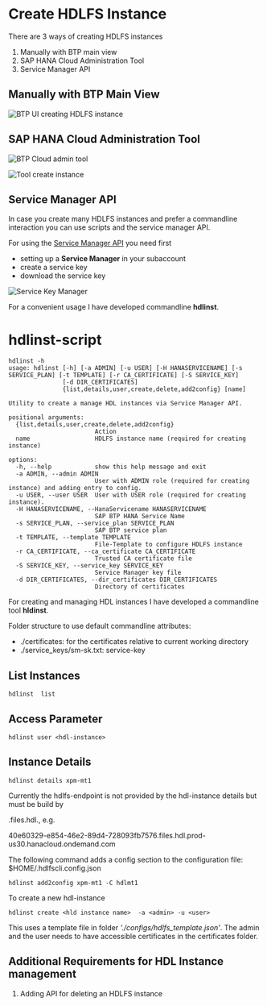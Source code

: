 # Create HDLFS Instance

There are 3 ways of creating HDLFS instances

1. Manually with BTP main view
2. SAP HANA Cloud Administration Tool  
3. Service Manager API 

## Manually with BTP Main View

![BTP UI creating HDLFS instance](../images/BTPHDLFSinstance.png)


## SAP HANA Cloud Administration Tool  

![BTP Cloud admin tool](../images/MenuHanaTool.png)

![Tool create instance](../images/toolcreateinstance.png)

## Service Manager API

In case you create many HDLFS instances and prefer a commandline interaction you can use scripts and the service manager API. 

For using the [Service Manager API](https://service-manager.cfapps.eu10.hana.ondemand.com/api/#/Service%20Instances/getAllServiceInstances) you need first 

- setting up a **Service Manager** in your subaccount
- create a service key
- download the service key

![Service Key Manager](../images/skmanager.png)

 For a convenient usage I have developed commandline **hdlinst**.

 # hdlinst-script

```shell
hdlinst -h
usage: hdlinst [-h] [-a ADMIN] [-u USER] [-H HANASERVICENAME] [-s SERVICE_PLAN] [-t TEMPLATE] [-r CA_CERTIFICATE] [-S SERVICE_KEY]
               [-d DIR_CERTIFICATES]
               {list,details,user,create,delete,add2config} [name]

Utility to create a manage HDL instances via Service Manager API.

positional arguments:
  {list,details,user,create,delete,add2config}
                        Action
  name                  HDLFS instance name (required for creating instance)

options:
  -h, --help            show this help message and exit
  -a ADMIN, --admin ADMIN
                        User with ADMIN role (required for creating instance) and adding entry to config.
  -u USER, --user USER  User with USER role (required for creating instance).
  -H HANASERVICENAME, --HanaServicename HANASERVICENAME
                        SAP BTP HANA Service Name
  -s SERVICE_PLAN, --service_plan SERVICE_PLAN
                        SAP BTP service plan
  -t TEMPLATE, --template TEMPLATE
                        File-Template to configure HDLFS instance
  -r CA_CERTIFICATE, --ca_certificate CA_CERTIFICATE
                        Trusted CA certificate file
  -S SERVICE_KEY, --service_key SERVICE_KEY
                        Service Manager key file
  -d DIR_CERTIFICATES, --dir_certificates DIR_CERTIFICATES
                        Directory of certificates

```


For creating and managing HDL instances I have developed a commandline tool **hldinst**.

Folder structure to use default commandline attributes:
- ./certificates: for the certificates relative to current working directory
- ./service_keys/sm-sk.txt: service-key 


## List Instances
```shell
hdlinst  list
```

## Access Parameter
```shell
hdlinst user <hdl-instance>
```

## Instance Details
```shell
hdlinst details xpm-mt1
```

Currently the hdlfs-endpoint is not provided by the hdl-instance details but must be build by

<service id>.files.hdl.<regional hana cloud domain>, e.g. 

40e60329-e854-46e2-89d4-728093fb7576.files.hdl.prod-us30.hanacloud.ondemand.com

The following command adds a config section to the configuration file: $HOME/.hdlfscli.config.json

```shell
hdlinst add2config xpm-mt1 -C hdlmt1
```

To create a new hdl-instance
```shell
hdlinst create <hld instance name>  -a <admin> -u <user>
```
This uses a template file in folder *'./configs/hdlfs_template.json'*. The admin and the user needs to have accessible certificates in the certificates folder.  


## Additional Requirements for HDL Instance management

1. Adding API for deleting an HDLFS instance

